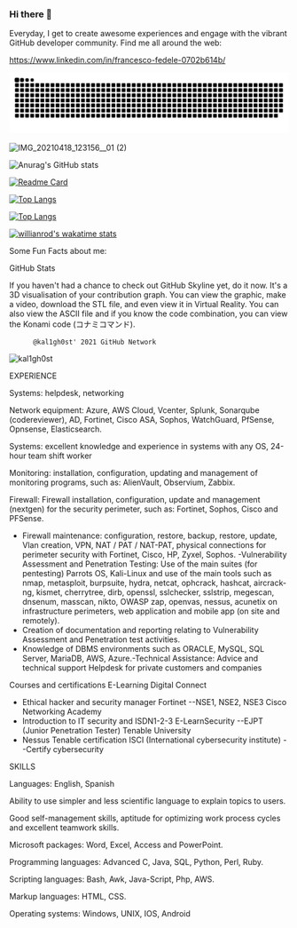 ### Hi there 👋

<!--
**kal1gh0st/kal1gh0st** is a ✨ _special_ ✨ repository because its `README.md` (this file) appears on your GitHub profile.

Here are some ideas to get you started:

- 🔭 I’m currently working on ...
- 🌱 I’m currently learning ...
- 👯 I’m looking to collaborate on ...
- 🤔 I’m looking for help with ...
- 💬 Ask me about ...
- 📫 How to reach me: ...
- 😄 Pronouns: ...
- ⚡ Fun fact: ...
-->
Everyday, I get to create awesome experiences and engage with the vibrant GitHub developer community. 
Find me all around the web:

https://www.linkedin.com/in/francesco-fedele-0702b614b/

![github-contribution-grid-snake](https://raw.githubusercontent.com/Platane/snk/output/github-contribution-grid-snake.svg)

![IMG_20210418_123156__01 (2)](https://user-images.githubusercontent.com/56889513/128597491-26d1c9e2-7e6b-40b2-ab4a-4b6d35192496.jpg)

![Anurag's GitHub stats](https://github-readme-stats.vercel.app/api?username=kal1gh0st&show_icons=true&theme=merko)

[![Readme Card](https://github-readme-stats.vercel.app/api/pin/?username=kal1gh0st&repo=github-readme-stats)](https://github.com/kal1gh0st/github-readme-stats)

[![Top Langs](https://github-readme-stats.vercel.app/api/top-langs/?username=kal1gh0st&langs_count=8)](https://github.com/kal1gh0st/github-readme-stats)

[![Top Langs](https://github-readme-stats.vercel.app/api/top-langs/?username=kal1gh0st&layout=compact)](https://github.com/kal1gh0st/github-readme-stats)

[![willianrod's wakatime stats](https://github-readme-stats.vercel.app/api/wakatime?username=kal1gh0st)](https://github.com/kal1gh0st/github-readme-stats)


Some Fun Facts about me:

GitHub Stats

If you haven't had a chance to check out GitHub Skyline yet, do it now. It's a 3D visualisation of your contribution graph. You can view the graphic, make a video, download the STL file, and even view it in Virtual Reality. You can also view the ASCII file and if you know the code combination, you can view the Konami code (コナミコマンド).


          @kal1gh0st' 2021 GitHub Network    
          
    
 
![kal1gh0st](https://user-images.githubusercontent.com/56889513/129197718-a8604b43-a123-4da0-b74a-b87b8ebaadc8.gif)

EXPERIENCE

Systems: helpdesk, networking

Network equipment: Azure, AWS Cloud, Vcenter, Splunk, Sonarqube (codereviewer), AD, Fortinet, Cisco ASA, Sophos, WatchGuard, PfSense, Opnsense, Elasticsearch.

Systems: excellent knowledge and experience in systems with any OS, 24-hour team shift worker

Monitoring: installation, configuration, updating and management of monitoring programs, such as: AlienVault, Observium, Zabbix.

Firewall: Firewall installation, configuration, update and management (nextgen) for the security perimeter, such as: Fortinet, Sophos, Cisco and PFSense.
- Firewall maintenance: configuration, restore, backup, restore, update, Vlan creation, VPN, NAT / PAT / NAT-PAT, physical connections for perimeter security with Fortinet, Cisco, HP, Zyxel, Sophos.
-Vulnerability Assessment and Penetration Testing: Use of the main suites (for pentesting) Parrots OS, Kali-Linux and use of the main tools such as nmap, metasploit, burpsuite, hydra, netcat, ophcrack, hashcat, aircrack-ng, kismet, cherrytree, dirb, openssl, sslchecker, sslstrip, megescan, dnsenum, masscan, nikto, OWASP zap, openvas, nessus, acunetix on infrastructure perimeters, web application and mobile app (on site and remotely).
- Creation of documentation and reporting relating to Vulnerability Assessment and Penetration test
activities.
- Knowledge of DBMS environments such as ORACLE, MySQL, SQL Server, MariaDB, AWS, Azure.-Technical
Assistance: Advice and technical support Helpdesk for private customers and companies

Courses and certifications
E-Learning Digital Connect
- Ethical hacker and security manager
Fortinet
--NSE1, NSE2, NSE3
Cisco Networking Academy
- Introduction to IT security and ISDN1-2-3
E-LearnSecurity
--EJPT (Junior Penetration Tester)
Tenable University
- Nessus Tenable certification
ISCI (International cybersecurity institute)
--Certify cybersecurity

SKILLS

Languages: English, Spanish

Ability to use simpler and less scientific language to explain topics to users.

Good self-management skills, aptitude for optimizing work process cycles and excellent teamwork skills.

Microsoft packages: Word, Excel, Access and PowerPoint.

Programming languages: Advanced C, Java, SQL, Python, Perl, Ruby.

Scripting languages: Bash, Awk, Java-Script, Php, AWS.

Markup languages: HTML, CSS.

Operating systems: Windows, UNIX, IOS, Android


